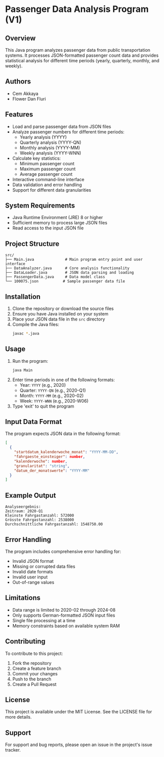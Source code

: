 # Passenger Data Analysis Program (V1)

## Overview
This Java program analyzes passenger data from public transportation systems. It processes JSON-formatted passenger count data and provides statistical analysis for different time periods (yearly, quarterly, monthly, and weekly).

## Authors
- Cem Akkaya
- Flower Dan Fluri

## Features
- Load and parse passenger data from JSON files
- Analyze passenger numbers for different time periods:
  - Yearly analysis (YYYY)
  - Quarterly analysis (YYYY-QN)
  - Monthly analysis (YYYY-MM)
  - Weekly analysis (YYYY-WNN)
- Calculate key statistics:
  - Minimum passenger count
  - Maximum passenger count
  - Average passenger count
- Interactive command-line interface
- Data validation and error handling
- Support for different data granularities

## System Requirements
- Java Runtime Environment (JRE) 8 or higher
- Sufficient memory to process large JSON files
- Read access to the input JSON file

## Project Structure
```
src/
├── Main.java              # Main program entry point and user interface
├── DataAnalyzer.java      # Core analysis functionality
├── DataLoader.java        # JSON data parsing and loading
├── PassengerData.java     # Data model class
└── 100075.json           # Sample passenger data file
```

## Installation
1. Clone the repository or download the source files
2. Ensure you have Java installed on your system
3. Place your JSON data file in the `src` directory
4. Compile the Java files:
   ```bash
   javac *.java
   ```

## Usage
1. Run the program:
   ```bash
   java Main
   ```
2. Enter time periods in one of the following formats:
   - Year: `YYYY` (e.g., 2020)
   - Quarter: `YYYY-QN` (e.g., 2020-Q1)
   - Month: `YYYY-MM` (e.g., 2020-02)
   - Week: `YYYY-WNN` (e.g., 2020-W06)
3. Type 'exit' to quit the program

## Input Data Format
The program expects JSON data in the following format:
```json
[
  {
    "startdatum_kalenderwoche_monat": "YYYY-MM-DD",
    "fahrgaeste_einsteiger": number,
    "kalenderwoche": number,
    "granularitat": "string",
    "datum_der_monatswerte": "YYYY-MM"
  }
]
```

## Example Output
```
Analyseergebnis:
Zeitraum: 2020-Q1
Kleinste Fahrgastanzahl: 572000
Grösste Fahrgastanzahl: 2538000
Durchschnittliche Fahrgastanzahl: 1548750.00
```

## Error Handling
The program includes comprehensive error handling for:
- Invalid JSON format
- Missing or corrupted data files
- Invalid date formats
- Invalid user input
- Out-of-range values

## Limitations
- Data range is limited to 2020-02 through 2024-08
- Only supports German-formatted JSON input files
- Single file processing at a time
- Memory constraints based on available system RAM

## Contributing
To contribute to this project:
1. Fork the repository
2. Create a feature branch
3. Commit your changes
4. Push to the branch
5. Create a Pull Request

## License
This project is available under the MIT License. See the LICENSE file for more details.

## Support
For support and bug reports, please open an issue in the project's issue tracker.
